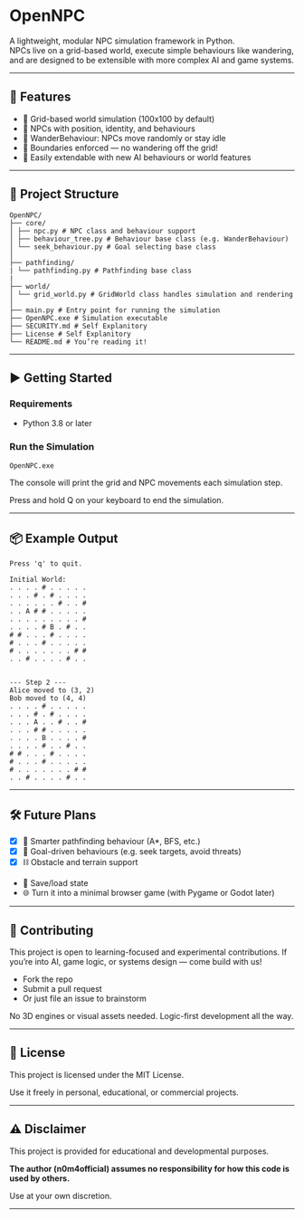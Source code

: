 # OpenNPC

A lightweight, modular NPC simulation framework in Python.  
NPCs live on a grid-based world, execute simple behaviours like wandering, and are designed to be extensible with more complex AI and game systems.

---

## 🧠 Features

- 🧱 Grid-based world simulation (100x100 by default)
- 🤖 NPCs with position, identity, and behaviours
- 🔁 WanderBehaviour: NPCs move randomly or stay idle
- 🚧 Boundaries enforced — no wandering off the grid!
- 🧩 Easily extendable with new AI behaviours or world features

---

## 📁 Project Structure

```
OpenNPC/
├── core/
│ ├── npc.py # NPC class and behaviour support
│ ├── behaviour_tree.py # Behaviour base class (e.g. WanderBehaviour)
│ └── seek_behaviour.py # Goal selecting base class
│
├── pathfinding/
| └── pathfinding.py # Pathfinding base class
|
├── world/
│ └── grid_world.py # GridWorld class handles simulation and rendering
│
├── main.py # Entry point for running the simulation
├── OpenNPC.exe # Simulation executable
├── SECURITY.md # Self Explanitory
├── License # Self Explanitory
└── README.md # You’re reading it!
```
---

## ▶️ Getting Started

### Requirements

- Python 3.8 or later

### Run the Simulation

```bash
OpenNPC.exe
```
The console will print the grid and NPC movements each simulation step.

Press and hold Q on your keyboard to end the simulation.

---

## 📦 Example Output
```
Press 'q' to quit.

Initial World:
. . . . # . . . . .
. . . # . # . . . .
. . . . . . # . . #
. . A # # . . . . .
. . . . . . . . . #
. . . . # B . # . .
# # . . . # . . . .
# . . . # . . . . .
# . . . . . . . # #
. . # . . . . # . .


--- Step 2 ---
Alice moved to (3, 2)
Bob moved to (4, 4)
. . . . # . . . . .
. . . # . # . . . .
. . . A . . # . . #
. . . # # . . . . .
. . . . B . . . . #
. . . . # . . # . .
# # . . . # . . . .
# . . . # . . . . .
# . . . . . . . # #
. . # . . . . # . .
```

---

## 🛠 Future Plans

- [x] 🧠 Smarter pathfinding behaviour (A*, BFS, etc.)
- [x] 🎯 Goal-driven behaviours (e.g. seek targets, avoid threats)
- [x] ⛓️ Obstacle and terrain support
- 📜 Save/load state
- 🌐 Turn it into a minimal browser game (with Pygame or Godot later)

---

## 🤝 Contributing
This project is open to learning-focused and experimental contributions.
If you’re into AI, game logic, or systems design — come build with us!

- Fork the repo
- Submit a pull request
- Or just file an issue to brainstorm

No 3D engines or visual assets needed. Logic-first development all the way.

---

## 📄 License
This project is licensed under the MIT License.

Use it freely in personal, educational, or commercial projects.

---

## ⚠️ Disclaimer
This project is provided for educational and developmental purposes.

**The author (n0m4official) assumes no responsibility for how this code is used by others.**

Use at your own discretion.

---

